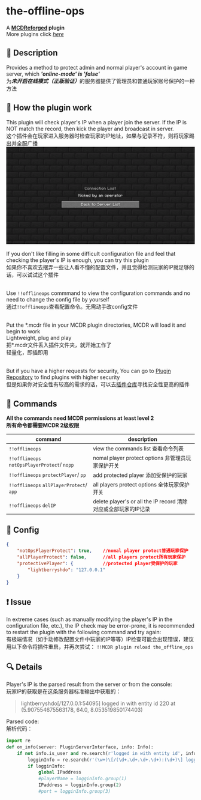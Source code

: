 # the-offline-ops
A **[MCDReforged](https://github.com/Fallen-Breath/MCDReforged) plugin**<br>
More plugins click *[here](https://github.com/MCDReforged/PluginCatalogue)*

## :page_facing_up: Description
Provides a method to protect admin and normal player's account in game server, which <strong><em>'online-mode' is 'false'</em></strong><br>
为<strong><em>未开启在线模式（正版验证）</em></strong>的服务器提供了管理员和普通玩家账号保护的一种方法<br>
## :telescope: How the plugin work
This plugin will check player's IP when a player join the server. If the IP is NOT match the record, then kick the player and broadcast in server.<br>
这个插件会在玩家进入服务器时检查玩家的IP地址，如果与记录不符，则将玩家踢出并全服广播<br>
![image](image.png)
<br>

If you don't like filling in some difficult configuration file and feel that checking the player's IP is enough, you can try this plugin<br>
如果你不喜欢去摆弄一些让人看不懂的配置文件，并且觉得检测玩家的IP就足够的话，可以试试这个插件<br>
<br>

Use `!!offlineops` commmand to view the configuration commands and no need to change the config file by yourself<br>
通过`!!offlineops`查看配置命令。无需动手改config文件<br>
<br>

Put the \*.mcdr file in your MCDR plugin directories, MCDR will load it and begin to work<br>
Lightweight, plug and play<br>
把\*.mcdr文件丢入插件文件夹，就开始工作了<br>
轻量化，即插即用<br>
<br>

But if you have a higher requests for security, You can go to [Plugin Repository](https://github.com/MCDReforged/PluginCatalogue) to find plugins with higher security<br>
但是如果你对安全性有较高的需求的话，可以去[插件仓库](https://github.com/MCDReforged/PluginCatalogue/blob/master/readme_cn.md)寻找安全性更高的插件
## :snake: Commands
**All the commands need MCDR permissions at least level 2**<br>
**所有命令都需要MCDR 2级权限**<br>

|command|description|
|---------|-------|
|`!!offlineops`|view the commands list  查看命令列表|
|`!!offlineops` `notOpsPlayerProtect`/ `nopp`|nomal player protect options  非管理员玩家保护开关|
|`!!offlineops` `protectPlayer`/ `pp`|add protected player  添加受保护的玩家|
|`!!offlineops` `allPlayerProtect`/ `app`|all players protect options  全体玩家保护开关|
|`!!offlineops` `delIP`|delete player's or all the IP record  清除对应或全部玩家的IP记录|
## :wrench: Config
``` json
{
    "notOpsPlayerProtect": true,    //nomal player protect普通玩家保护
    "allPlayerProtect": false,      //all players protect所有玩家保护
    "protectivePlayer": {           //protected player受保护的玩家
        "lightberryshdo": "127.0.0.1"
    }
}
```
## :exclamation: Issue
In extreme cases (such as manually modifying the player's IP in the configuration file, etc.), the IP check may be error-prone, it is recommended to restart the plugin with the following command and try again:<br>
有极端情况（如手动修改配置文件中玩家的IP等等）IP检查可能会出现错误，建议用以下命令将插件重启，并再次尝试：
`!!MCDR plugin reload the_offline_ops`
## :mag: Details
Player's IP is the parsed result from the server or from the console:<br>
玩家IP的获取是在这条服务器标准输出中获取的：
> lightberryshdo[/127.0.0.1:54095] logged in with entity id 220 at (5.907554675563178, 64.0, 8.053519850174403)

Parsed code:<br>
解析代码：
```python
import re
def on_info(server: PluginServerInterface, info: Info):
    if not info.is_user and re.search(r'logged in with entity id', info.content):
        logginInfo = re.search(r'(\w+)\[/(\d+.\d+.\d+.\d+):(\d+)\] logged in with entity id', info.content)
        if logginInfo:
            global IPaddress
            #playerName = logginInfo.group(1)
            IPaddress = logginInfo.group(2)
            #port = logginInfo.group(3)
```
